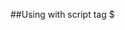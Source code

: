 
##Using with script tag
$<script src="https://cdn.jsdelivr.net/npm/jsframe.js/lib/jsframe.min.js"></script>

